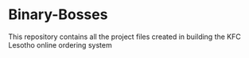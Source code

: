# Binary-Bosses
This repository contains all the project files created in building the KFC Lesotho online ordering system 
